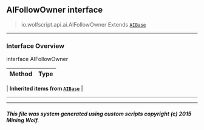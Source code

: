 ## AIFollowOwner __interface__

>io.wolfscript.api.ai.AIFollowOwner
>Extends [`AIBase`](AIBase.md)

---

### Interface Overview

interface AIFollowOwner

Method | Type   
--- | :--- 
 |
__Inherited items from [`AIBase`](AIBase.md)__ |





---



---


##### This file was system generated using custom scripts copyright (c) 2015 Mining Wolf.
	

